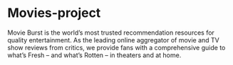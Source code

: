 # Movies-project
Movie Burst is the world’s most trusted recommendation resources for quality entertainment. As the leading online aggregator of movie and TV show reviews from critics, we provide fans with a comprehensive guide to what’s Fresh – and what’s Rotten – in theaters and at home. 
